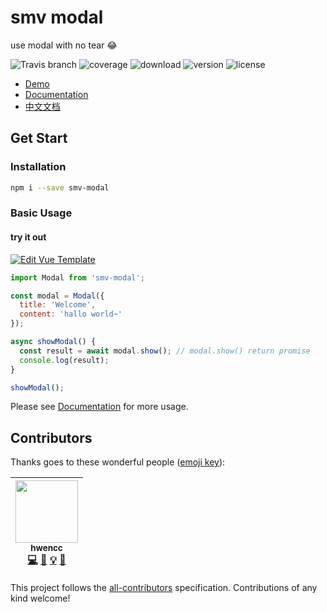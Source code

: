 # smv modal

use modal with no tear 😂

![Travis branch](https://img.shields.io/travis/SME-FE/smv-modal/master.svg?style=flat-square)
![coverage](https://img.shields.io/coveralls/github/SME-FE/smv-modal/master.svg?style=flat-square)
![download](https://img.shields.io/npm/dm/smv-modal.svg?style=flat-square)
![version](https://img.shields.io/npm/v/smv-modal.svg?style=flat-square)
![license](https://img.shields.io/badge/license-mit-green.svg?style=flat-square)

- [Demo](https://sme-fe.github.io/smv-modal/#/)
- [Documentation](https://sme-fe.github.io/website-vmodal/)
- [中文文档](https://sme-fe.github.io/website-vmodal/zh)

## Get Start

### Installation

```bash
npm i --save smv-modal
```

### Basic Usage

#### try it out

[![Edit Vue Template](https://codesandbox.io/static/img/play-codesandbox.svg)](https://codesandbox.io/s/rr66qjz3l4)

```js
import Modal from 'smv-modal';

const modal = Modal({
  title: 'Welcome',
  content: 'hallo world~'
});

async showModal() {
  const result = await modal.show(); // modal.show() return promise
  console.log(result);
}

showModal();
```

Please see [Documentation](https://sme-fe.github.io/website-vmodal/) for more usage.
## Contributors

Thanks goes to these wonderful people ([emoji key](https://github.com/kentcdodds/all-contributors#emoji-key)):

<!-- ALL-CONTRIBUTORS-LIST:START - Do not remove or modify this section -->
<!-- prettier-ignore -->
| [<img src="https://avatars3.githubusercontent.com/u/6712767?s=460&v=4" width="100px;"/><br /><sub><b>hwencc</b></sub>](https://github.com/hwen)<br />[💻](https://github.com/hwen/smv-modal/commits?author=hwen "Code") [🤔](#ideas-hwen "Ideas, Planning, & Feedback") [💡](#example-hwen "Examples") [📖](https://github.com/hwen/smv-modal/commits?author=hwen "Documentation") |
| :---: |
<!-- ALL-CONTRIBUTORS-LIST:END -->

This project follows the [all-contributors](https://github.com/kentcdodds/all-contributors) specification. Contributions of any kind welcome!